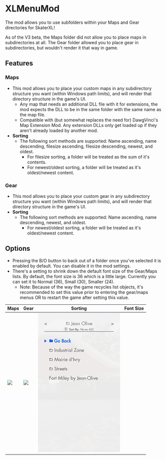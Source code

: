 # XLMenuMod
The mod allows you to use subfolders within your Maps and Gear directories for SkaterXL!

As of the V3 beta, the Maps folder did not allow you to place maps in subdirectories at all.  The Gear folder allowed you to place gear in subdirectories, but wouldn't render it that way in game.

## Features
### Maps
* This mod allows you to place your custom maps in any subdirectory structure you want (within Windows path limits), and will render that directory structure in the game's UI.
  * Any map that needs an additional DLL file with it for extensions, the mod expects the DLL to be in the same folder with the same name as the map file.
  * Compatible with (but somewhat replaces the need for) DawgVinci's Map Extension Mod.  Any extension DLLs only get loaded up if they aren't already loaded by another mod.
* **Sorting**
  * The following sort methods are supported: Name ascending, name descending, filesize ascending, filesize descending, newest, and oldest.
    * For filesize sorting, a folder will be treated as the sum of it's contents.
    * For newest/oldest sorting, a folder will be treated as it's oldest/newest content.
    
### Gear
* This mod allows you to place your custom gear in any subdirectory structure you want (within Windows path limits), and will render that directory structure in the game's UI.
* **Sorting**
  * The following sort methods are supported: Name ascending, name descending, newest, and oldest.
    * For newest/oldest sorting, a folder will be treated as it's oldest/newest content.

## Options
* Pressing the B/O button to back out of a folder once you've selected it is enabled by default.  You can disable it in the mod settings.
* There's a setting to shrink down the default font size of the Gear/Maps lists.  By default, the font size is 36 which is a little large.  Currently you can set it to Normal (36), Small (30), Smaller (24). 
  * Note: Because of the way the game recycles list objects, it's recommended to set this value prior to entering the gear/maps menus OR to restart the game after setting this value.

| Maps | Gear | Sorting | Font Size | 
|------|------|---------|-----------|
|<img src="maps.gif">|<img src="gear.gif">|<img src="sorting.gif">| |




